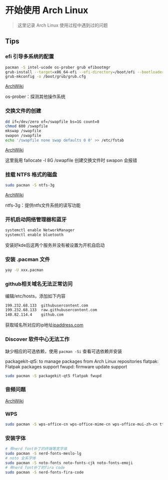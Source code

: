 # 开始使用 Arch Linux
> 这里记录 Arch Linux 使用过程中遇到过的问题

## Tips
### efi 引导多系统的配置
```bash
pacman -S intel-ucode os-prober grub efibootmgr
grub-install --target=x86_64-efi --efi-directory=/boot/efi --bootloader-id=GRUB
grub-mkconfig -o /boot/grub/grub.cfg
```
[ArchWiki](https://wiki.archlinux.org/index.php/GRUB_(%E7%AE%80%E4%BD%93%E4%B8%AD%E6%96%87))

os-prober：探测其他操作系统

### 交换文件的创建
```bash
dd if=/dev/zero of=/swapfile bs=1G count=8
chmod 600 /swapfile
mkswap /swapfile
swapon /swapfile
echo '/swapfile none swap defaults 0 0' >> /etc/fstab
```
[ArchWiki](https://wiki.archlinux.org/index.php/Swap_(%E7%AE%80%E4%BD%93%E4%B8%AD%E6%96%87))

这里我用 fallocate -l 8G /swapfile 创建交换文件时 swapon 会报错

### 挂载 NTFS 格式的磁盘
```bash
sudo pacman -S ntfs-3g
```
[ArchWiki](https://wiki.archlinux.org/index.php/NTFS-3G_(%E7%AE%80%E4%BD%93%E4%B8%AD%E6%96%87))

ntfs-3g：提供ntfs文件系统的读写功能

### 开机启动网络管理器和蓝牙
```bash
systemctl enable NetworkManager
systemctl enable bluetooth
```
安装好kde后这两个服务并没有被设置为开机自启动

### 安装 .pacman 文件
```bash
yay -U xxx.pacman
```

### github相关域名无法正常访问
编辑/etc/hosts，添加如下内容
```bash
199.232.68.133  githubusercontent.com
199.232.68.133  raw.githubusercontent.com
140.82.114.4    github.com
```
获取域名所对应的ip地址[ipaddress.com](ipaddress.com)

### Discover 软件中心无法工作

缺少相应的可选依赖，使用 `pacman -Si` 查看可选依赖并安装

packagekit-qt5: to manage packages from Arch Linux repositories
flatpak: Flatpak packages support
fwupd: firmware update support

```bash
sudo pacman -S packagekit-qt5 flatpak fwupd
```

### 音频问题

[ArchWiki](https://wiki.archlinux.org/index.php/PulseAudio_(简体中文))

### WPS
```bash
sudo pacman -S wps-office-cn wps-office-mime-cn wps-office-mui-zh-cn ttf-wps-fonts
```

### 安装字体

```bash
# 带nerd font补丁的终端等宽字体
sudo pacman -S nerd-fonts-meslo-lg
# noto 全系字体
sudo pacman -S noto-fonts noto-fonts-cjk noto-fonts-emoji
# 带nerd font补丁的fira code
sudo pacman -S nerd-fonts-fira-code
```

